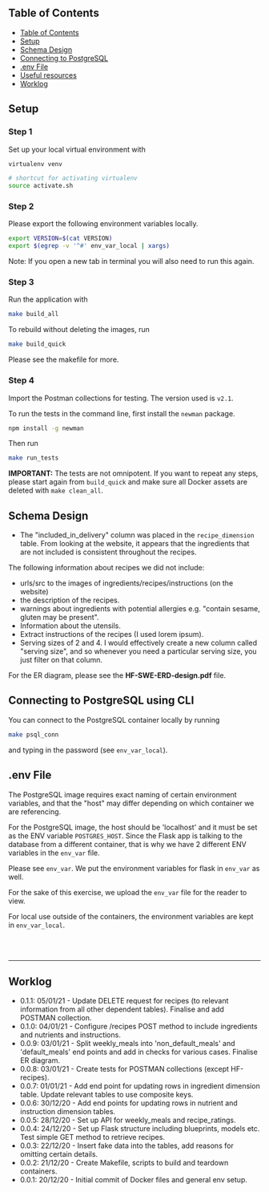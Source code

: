 ## Table of Contents

- [Table of Contents](#table-of-contents)
- [Setup](#setup)
- [Schema Design](#schema-design)
- [Connecting to PostgreSQL](#connecting-to-postgresql)
- [.env File](#env-file)
- [Useful resources](#useful-resources)
- [Worklog](#worklog)

## Setup

### Step 1

Set up your local virtual environment with
```bash
virtualenv venv

# shortcut for activating virtualenv
source activate.sh
```

### Step 2
Please export the following environment variables locally.

```bash
export VERSION=$(cat VERSION)
export $(egrep -v '^#' env_var_local | xargs)
```

Note: If you open a new tab in terminal you will also need to run this again.

### Step 3

Run the application with
```bash
make build_all
```

To rebuild without deleting the images, run
```bash
make build_quick
```

Please see the makefile for more.

### Step 4

Import the Postman collections for testing. The version used is `v2.1`.

To run the tests in the command line, first install the `newman` package.

```bash
npm install -g newman
```
Then run

```bash
make run_tests
```

__IMPORTANT:__ The tests are not omnipotent. If you want to repeat any steps, please start again from `build_quick` and make sure all Docker assets are deleted with `make clean_all`.


## Schema Design

- The "included_in_delivery" column was placed in the `recipe_dimension` table. From looking at the website, it appears that the ingredients that are not included is consistent throughout the recipes.

The following information about recipes we did not include:

- urls/src to the images of ingredients/recipes/instructions (on the website)
- the description of the recipes.
- warnings about ingredients with potential allergies e.g. "contain sesame, gluten may be present".
- Information about the utensils.
- Extract instructions of the recipes (I used lorem ipsum).
- Serving sizes of 2 and 4. I would effectively create a new column called "serving size", and so whenever you need a particular serving size, you just filter on that column.

For the ER diagram, please see the __HF-SWE-ERD-design.pdf__ file.

## Connecting to PostgreSQL using CLI

You can connect to the PostgreSQL container locally by running

```bash
make psql_conn
```
and typing in the password (see `env_var_local`).

## .env File

The PostgreSQL image requires exact naming of certain environment variables, and that the "host" may differ depending on which container we are referencing.

For the PostgreSQL image, the host should be 'localhost' and it must be set as the ENV variable `POSTGRES_HOST`. Since the Flask app is talking to the database from a different container, that is why we have 2 different ENV variables in the `env_var` file.

Please see `env_var`. We put the environment variables for flask in `env_var` as well.

For the sake of this exercise, we upload the `env_var` file for the reader to view.

For local use outside of the containers, the environment variables are kept in `env_var_local`.

<br>
<br>

---

## Worklog

- 0.1.1: 05/01/21 - Update DELETE request for recipes (to relevant information from all other dependent tables). Finalise and add POSTMAN collection.
- 0.1.0: 04/01/21 - Configure /recipes POST method to include ingredients and nutrients and instructions.
- 0.0.9: 03/01/21 - Split weekly_meals into 'non_default_meals' and 'default_meals' end points and add in checks for various cases. Finalise ER diagram.
- 0.0.8: 03/01/21 - Create tests for POSTMAN collections (except HF-recipes).
- 0.0.7: 01/01/21 - Add end point for updating rows in ingredient dimension table. Update relevant tables to use composite keys.
- 0.0.6: 30/12/20 - Add end points for updating rows in nutrient and instruction dimension tables.
- 0.0.5: 28/12/20 - Set up API for weekly_meals and recipe_ratings.
- 0.0.4: 24/12/20 - Set up Flask structure including blueprints, models etc. Test simple GET method to retrieve recipes.
- 0.0.3: 22/12/20 - Insert fake data into the tables, add reasons for omitting certain details.
- 0.0.2: 21/12/20 - Create Makefile, scripts to build and teardown containers.
- 0.0.1: 20/12/20 - Initial commit of Docker files and general env setup.
